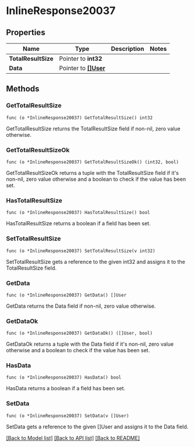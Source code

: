 # InlineResponse20037

## Properties

Name | Type | Description | Notes
------------ | ------------- | ------------- | -------------
**TotalResultSize** | Pointer to **int32** |  | 
**Data** | Pointer to [**[]User**](User.md) |  | 

## Methods

### GetTotalResultSize

`func (o *InlineResponse20037) GetTotalResultSize() int32`

GetTotalResultSize returns the TotalResultSize field if non-nil, zero value otherwise.

### GetTotalResultSizeOk

`func (o *InlineResponse20037) GetTotalResultSizeOk() (int32, bool)`

GetTotalResultSizeOk returns a tuple with the TotalResultSize field if it's non-nil, zero value otherwise
and a boolean to check if the value has been set.

### HasTotalResultSize

`func (o *InlineResponse20037) HasTotalResultSize() bool`

HasTotalResultSize returns a boolean if a field has been set.

### SetTotalResultSize

`func (o *InlineResponse20037) SetTotalResultSize(v int32)`

SetTotalResultSize gets a reference to the given int32 and assigns it to the TotalResultSize field.

### GetData

`func (o *InlineResponse20037) GetData() []User`

GetData returns the Data field if non-nil, zero value otherwise.

### GetDataOk

`func (o *InlineResponse20037) GetDataOk() ([]User, bool)`

GetDataOk returns a tuple with the Data field if it's non-nil, zero value otherwise
and a boolean to check if the value has been set.

### HasData

`func (o *InlineResponse20037) HasData() bool`

HasData returns a boolean if a field has been set.

### SetData

`func (o *InlineResponse20037) SetData(v []User)`

SetData gets a reference to the given []User and assigns it to the Data field.


[[Back to Model list]](../README.md#documentation-for-models) [[Back to API list]](../README.md#documentation-for-api-endpoints) [[Back to README]](../README.md)


